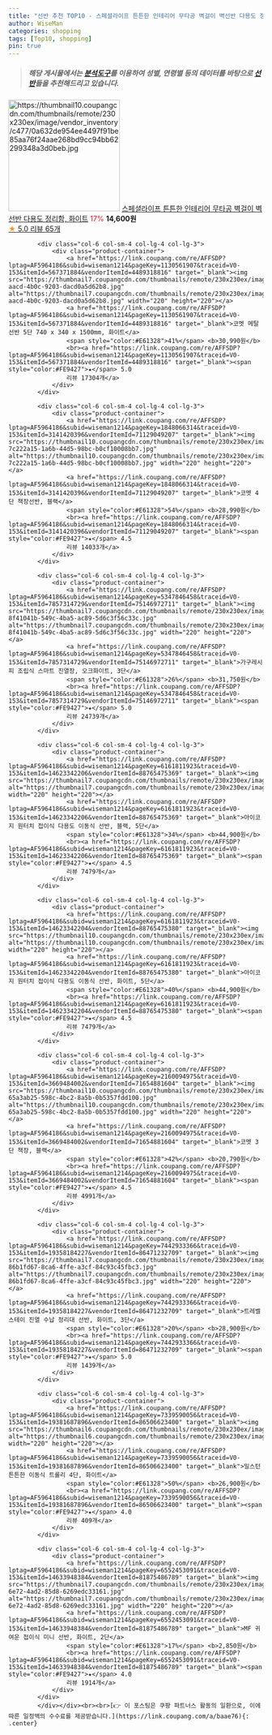 ```yaml
---
title: "선반 추천 TOP10 - 스페셜라이프 튼튼한 인테리어 무타공 벽걸이 벽선반 다용도 정리함, 화이트"
author: WiseMan
categories: shopping
tags: [Top10, shopping]
pin: true
---
```


> ##### 해당 게시물에서는 [**분석도구**](https://itemscout.io/)를 이용하여 **성별**, **연령별** 등의 데이터를 바탕으로 [**선반**](https://link.coupang.com/a/baae76)들을 추천해드리고 있습니다.
<div class="container"><div class="row">
            <div class="col-6 col-sm-4 col-lg-4 col-lg-3">
                <div class="product-container">
                    <a href="https://link.coupang.com/re/AFFSDP?lptag=AF5964186&subid=wiseman1214&pageKey=8066647846&traceid=V0-153&itemId=22687276045&vendorItemId=89732756018" target="_blank"><img src="https://thumbnail10.coupangcdn.com/thumbnails/remote/230x230ex/image/vendor_inventory/c477/0a632de954ee4497f91be85aa76f24aae268bd9cc94bb62299348a3d0beb.jpg" alt="https://thumbnail10.coupangcdn.com/thumbnails/remote/230x230ex/image/vendor_inventory/c477/0a632de954ee4497f91be85aa76f24aae268bd9cc94bb62299348a3d0beb.jpg" width="220" height="220"></a>
                    <a href="https://link.coupang.com/re/AFFSDP?lptag=AF5964186&subid=wiseman1214&pageKey=8066647846&traceid=V0-153&itemId=22687276045&vendorItemId=89732756018" target="_blank">스페셜라이프 튼튼한 인테리어 무타공 벽걸이 벽선반 다용도 정리함, 화이트</a>
                    <span style="color:#E61328">17%</span> <b>14,600원</b>
                    <br><a href="https://link.coupang.com/re/AFFSDP?lptag=AF5964186&subid=wiseman1214&pageKey=8066647846&traceid=V0-153&itemId=22687276045&vendorItemId=89732756018" target="_blank"><span style="color:#FE9427">★</span> 5.0
                    리뷰 65개</a>
                </div>
            </div>
            
            <div class="col-6 col-sm-4 col-lg-4 col-lg-3">
                <div class="product-container">
                    <a href="https://link.coupang.com/re/AFFSDP?lptag=AF5964186&subid=wiseman1214&pageKey=1130561907&traceid=V0-153&itemId=567371884&vendorItemId=4489318816" target="_blank"><img src="https://thumbnail7.coupangcdn.com/thumbnails/remote/230x230ex/image/product/image/vendoritem/2019/10/30/4489318816/543f524f-aacd-4b0c-9203-dacd0a5d62b8.jpg" alt="https://thumbnail7.coupangcdn.com/thumbnails/remote/230x230ex/image/product/image/vendoritem/2019/10/30/4489318816/543f524f-aacd-4b0c-9203-dacd0a5d62b8.jpg" width="220" height="220"></a>
                    <a href="https://link.coupang.com/re/AFFSDP?lptag=AF5964186&subid=wiseman1214&pageKey=1130561907&traceid=V0-153&itemId=567371884&vendorItemId=4489318816" target="_blank">코멧 메탈 선반 5단 740 x 340 x 1500mm, 화이트</a>
                    <span style="color:#E61328">41%</span> <b>30,990원</b>
                    <br><a href="https://link.coupang.com/re/AFFSDP?lptag=AF5964186&subid=wiseman1214&pageKey=1130561907&traceid=V0-153&itemId=567371884&vendorItemId=4489318816" target="_blank"><span style="color:#FE9427">★</span> 5.0
                    리뷰 17304개</a>
                </div>
            </div>
            
            <div class="col-6 col-sm-4 col-lg-4 col-lg-3">
                <div class="product-container">
                    <a href="https://link.coupang.com/re/AFFSDP?lptag=AF5964186&subid=wiseman1214&pageKey=1848066314&traceid=V0-153&itemId=3141420396&vendorItemId=71129049207" target="_blank"><img src="https://thumbnail10.coupangcdn.com/thumbnails/remote/230x230ex/image/retail/images/8093957814160-7c222a15-1a6b-44d5-98bc-b0cf10008bb7.jpg" alt="https://thumbnail10.coupangcdn.com/thumbnails/remote/230x230ex/image/retail/images/8093957814160-7c222a15-1a6b-44d5-98bc-b0cf10008bb7.jpg" width="220" height="220"></a>
                    <a href="https://link.coupang.com/re/AFFSDP?lptag=AF5964186&subid=wiseman1214&pageKey=1848066314&traceid=V0-153&itemId=3141420396&vendorItemId=71129049207" target="_blank">코멧 4단 책장선반, 블랙</a>
                    <span style="color:#E61328">54%</span> <b>28,990원</b>
                    <br><a href="https://link.coupang.com/re/AFFSDP?lptag=AF5964186&subid=wiseman1214&pageKey=1848066314&traceid=V0-153&itemId=3141420396&vendorItemId=71129049207" target="_blank"><span style="color:#FE9427">★</span> 4.5
                    리뷰 14033개</a>
                </div>
            </div>
            
            <div class="col-6 col-sm-4 col-lg-4 col-lg-3">
                <div class="product-container">
                    <a href="https://link.coupang.com/re/AFFSDP?lptag=AF5964186&subid=wiseman1214&pageKey=5347846458&traceid=V0-153&itemId=7857314729&vendorItemId=75146972711" target="_blank"><img src="https://thumbnail7.coupangcdn.com/thumbnails/remote/230x230ex/image/retail/images/1589097164780904-8f41041b-549c-4ba5-ac89-5d6c3f56c33c.jpg" alt="https://thumbnail7.coupangcdn.com/thumbnails/remote/230x230ex/image/retail/images/1589097164780904-8f41041b-549c-4ba5-ac89-5d6c3f56c33c.jpg" width="220" height="220"></a>
                    <a href="https://link.coupang.com/re/AFFSDP?lptag=AF5964186&subid=wiseman1214&pageKey=5347846458&traceid=V0-153&itemId=7857314729&vendorItemId=75146972711" target="_blank">가구레시피 조립식 스마트 진열장, 오크화이트, 3단</a>
                    <span style="color:#E61328">26%</span> <b>31,750원</b>
                    <br><a href="https://link.coupang.com/re/AFFSDP?lptag=AF5964186&subid=wiseman1214&pageKey=5347846458&traceid=V0-153&itemId=7857314729&vendorItemId=75146972711" target="_blank"><span style="color:#FE9427">★</span> 5.0
                    리뷰 24739개</a>
                </div>
            </div>
            
            <div class="col-6 col-sm-4 col-lg-4 col-lg-3">
                <div class="product-container">
                    <a href="https://link.coupang.com/re/AFFSDP?lptag=AF5964186&subid=wiseman1214&pageKey=6161811923&traceid=V0-153&itemId=14623342206&vendorItemId=88765475369" target="_blank"><img src="https://thumbnail7.coupangcdn.com/thumbnails/remote/230x230ex/image/vendor_inventory/6218/14c4dc0e58bdf15264add6c28000599b47bcfbca475c254aa2d50ca40d39.jpg" alt="https://thumbnail7.coupangcdn.com/thumbnails/remote/230x230ex/image/vendor_inventory/6218/14c4dc0e58bdf15264add6c28000599b47bcfbca475c254aa2d50ca40d39.jpg" width="220" height="220"></a>
                    <a href="https://link.coupang.com/re/AFFSDP?lptag=AF5964186&subid=wiseman1214&pageKey=6161811923&traceid=V0-153&itemId=14623342206&vendorItemId=88765475369" target="_blank">아이코지 원터치 접이식 다용도 이동식 선반, 블랙, 5단</a>
                    <span style="color:#E61328">34%</span> <b>44,900원</b>
                    <br><a href="https://link.coupang.com/re/AFFSDP?lptag=AF5964186&subid=wiseman1214&pageKey=6161811923&traceid=V0-153&itemId=14623342206&vendorItemId=88765475369" target="_blank"><span style="color:#FE9427">★</span> 4.5
                    리뷰 7479개</a>
                </div>
            </div>
            
            <div class="col-6 col-sm-4 col-lg-4 col-lg-3">
                <div class="product-container">
                    <a href="https://link.coupang.com/re/AFFSDP?lptag=AF5964186&subid=wiseman1214&pageKey=6161811923&traceid=V0-153&itemId=14623342204&vendorItemId=88765475380" target="_blank"><img src="https://thumbnail10.coupangcdn.com/thumbnails/remote/230x230ex/image/vendor_inventory/9d62/b146a53a000321dca933cf17392ae4175ba658e6c91e137aed28765b1402.jpg" alt="https://thumbnail10.coupangcdn.com/thumbnails/remote/230x230ex/image/vendor_inventory/9d62/b146a53a000321dca933cf17392ae4175ba658e6c91e137aed28765b1402.jpg" width="220" height="220"></a>
                    <a href="https://link.coupang.com/re/AFFSDP?lptag=AF5964186&subid=wiseman1214&pageKey=6161811923&traceid=V0-153&itemId=14623342204&vendorItemId=88765475380" target="_blank">아이코지 원터치 접이식 다용도 이동식 선반, 화이트, 5단</a>
                    <span style="color:#E61328">40%</span> <b>44,900원</b>
                    <br><a href="https://link.coupang.com/re/AFFSDP?lptag=AF5964186&subid=wiseman1214&pageKey=6161811923&traceid=V0-153&itemId=14623342204&vendorItemId=88765475380" target="_blank"><span style="color:#FE9427">★</span> 4.5
                    리뷰 7479개</a>
                </div>
            </div>
            
            <div class="col-6 col-sm-4 col-lg-4 col-lg-3">
                <div class="product-container">
                    <a href="https://link.coupang.com/re/AFFSDP?lptag=AF5964186&subid=wiseman1214&pageKey=2160094975&traceid=V0-153&itemId=3669484002&vendorItemId=71654881604" target="_blank"><img src="https://thumbnail10.coupangcdn.com/thumbnails/remote/230x230ex/image/retail/images/7777883518624-65a3ab25-598c-4bc2-8a5b-0b5357fdd100.jpg" alt="https://thumbnail10.coupangcdn.com/thumbnails/remote/230x230ex/image/retail/images/7777883518624-65a3ab25-598c-4bc2-8a5b-0b5357fdd100.jpg" width="220" height="220"></a>
                    <a href="https://link.coupang.com/re/AFFSDP?lptag=AF5964186&subid=wiseman1214&pageKey=2160094975&traceid=V0-153&itemId=3669484002&vendorItemId=71654881604" target="_blank">코멧 3단 책장, 블랙</a>
                    <span style="color:#E61328">42%</span> <b>20,790원</b>
                    <br><a href="https://link.coupang.com/re/AFFSDP?lptag=AF5964186&subid=wiseman1214&pageKey=2160094975&traceid=V0-153&itemId=3669484002&vendorItemId=71654881604" target="_blank"><span style="color:#FE9427">★</span> 4.5
                    리뷰 4991개</a>
                </div>
            </div>
            
            <div class="col-6 col-sm-4 col-lg-4 col-lg-3">
                <div class="product-container">
                    <a href="https://link.coupang.com/re/AFFSDP?lptag=AF5964186&subid=wiseman1214&pageKey=7442933366&traceid=V0-153&itemId=19358184227&vendorItemId=86471232709" target="_blank"><img src="https://thumbnail7.coupangcdn.com/thumbnails/remote/230x230ex/image/retail/images/1753807733066960-86b1fd67-8ca6-4ffe-a3cf-84c93c45fbc3.jpg" alt="https://thumbnail7.coupangcdn.com/thumbnails/remote/230x230ex/image/retail/images/1753807733066960-86b1fd67-8ca6-4ffe-a3cf-84c93c45fbc3.jpg" width="220" height="220"></a>
                    <a href="https://link.coupang.com/re/AFFSDP?lptag=AF5964186&subid=wiseman1214&pageKey=7442933366&traceid=V0-153&itemId=19358184227&vendorItemId=86471232709" target="_blank">트레벨 스테이 진열 수납 정리대 선반, 화이트, 3단</a>
                    <span style="color:#E61328">20%</span> <b>28,900원</b>
                    <br><a href="https://link.coupang.com/re/AFFSDP?lptag=AF5964186&subid=wiseman1214&pageKey=7442933366&traceid=V0-153&itemId=19358184227&vendorItemId=86471232709" target="_blank"><span style="color:#FE9427">★</span> 5.0
                    리뷰 1439개</a>
                </div>
            </div>
            
            <div class="col-6 col-sm-4 col-lg-4 col-lg-3">
                <div class="product-container">
                    <a href="https://link.coupang.com/re/AFFSDP?lptag=AF5964186&subid=wiseman1214&pageKey=7339590056&traceid=V0-153&itemId=19381687896&vendorItemId=86506623400" target="_blank"><img src="https://thumbnail6.coupangcdn.com/thumbnails/remote/230x230ex/image/vendor_inventory/ded3/a72206c9a6346c36e157824ac3809ffb8bdc5422c7817e3a966b3c2be5c0.jpg" alt="https://thumbnail6.coupangcdn.com/thumbnails/remote/230x230ex/image/vendor_inventory/ded3/a72206c9a6346c36e157824ac3809ffb8bdc5422c7817e3a966b3c2be5c0.jpg" width="220" height="220"></a>
                    <a href="https://link.coupang.com/re/AFFSDP?lptag=AF5964186&subid=wiseman1214&pageKey=7339590056&traceid=V0-153&itemId=19381687896&vendorItemId=86506623400" target="_blank">밀스턴 튼튼한 이동식 트롤리 4단, 화이트</a>
                    <span style="color:#E61328">50%</span> <b>26,900원</b>
                    <br><a href="https://link.coupang.com/re/AFFSDP?lptag=AF5964186&subid=wiseman1214&pageKey=7339590056&traceid=V0-153&itemId=19381687896&vendorItemId=86506623400" target="_blank"><span style="color:#FE9427">★</span> 4.0
                    리뷰 409개</a>
                </div>
            </div>
            
            <div class="col-6 col-sm-4 col-lg-4 col-lg-3">
                <div class="product-container">
                    <a href="https://link.coupang.com/re/AFFSDP?lptag=AF5964186&subid=wiseman1214&pageKey=6552453091&traceid=V0-153&itemId=14633948384&vendorItemId=81875486789" target="_blank"><img src="https://thumbnail7.coupangcdn.com/thumbnails/remote/230x230ex/image/retail/images/2022/05/27/12/7/19720cdf-6e72-4ad2-85d8-6269edc33161.jpg" alt="https://thumbnail7.coupangcdn.com/thumbnails/remote/230x230ex/image/retail/images/2022/05/27/12/7/19720cdf-6e72-4ad2-85d8-6269edc33161.jpg" width="220" height="220"></a>
                    <a href="https://link.coupang.com/re/AFFSDP?lptag=AF5964186&subid=wiseman1214&pageKey=6552453091&traceid=V0-153&itemId=14633948384&vendorItemId=81875486789" target="_blank">MF 귀여운 접이식 미니 선반, 화이트, 2단</a>
                    <span style="color:#E61328">17%</span> <b>2,850원</b>
                    <br><a href="https://link.coupang.com/re/AFFSDP?lptag=AF5964186&subid=wiseman1214&pageKey=6552453091&traceid=V0-153&itemId=14633948384&vendorItemId=81875486789" target="_blank"><span style="color:#FE9427">★</span> 4.0
                    리뷰 1914개</a>
                </div>
            </div>
            </div></div><br><br>[👉 이 포스팅은 쿠팡 파트너스 활동의 일환으로, 이에 따른 일정액의 수수료를 제공받습니다.](https://link.coupang.com/a/baae76){: .center}